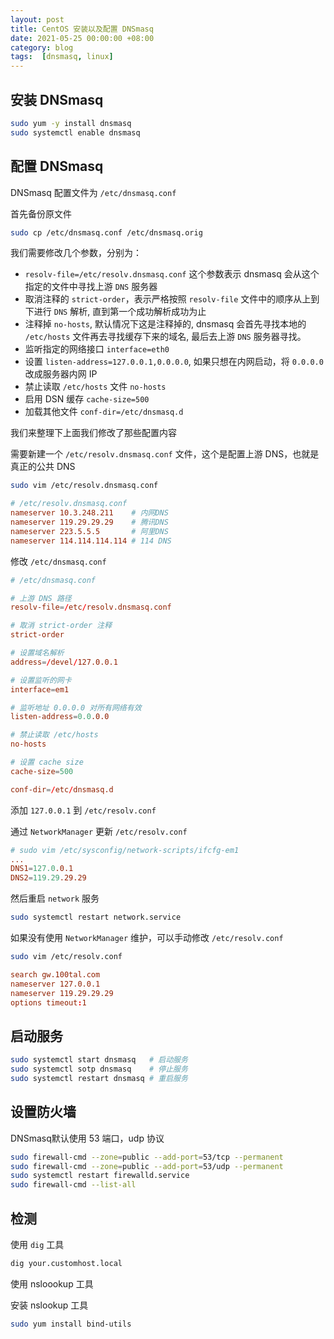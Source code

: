 ```yaml
---
layout: post
title: CentOS 安装以及配置 DNSmasq
date: 2021-05-25 00:00:00 +08:00
category: blog
tags:  [dnsmasq, linux]
---
```


## 安装 DNSmasq

```bash
sudo yum -y install dnsmasq
sudo systemctl enable dnsmasq
```

## 配置 DNSmasq

DNSmasq 配置文件为 `/etc/dnsmasq.conf`

首先备份原文件

```bash
sudo cp /etc/dnsmasq.conf /etc/dnsmasq.orig
```

我们需要修改几个参数，分别为：

- `resolv-file=/etc/resolv.dnsmasq.conf` 这个参数表示 dnsmasq 会从这个指定的文件中寻找上游 `DNS` 服务器
- 取消注释的 `strict-order`，表示严格按照 `resolv-file` 文件中的顺序从上到下进行 `DNS` 解析, 直到第一个成功解析成功为止
- 注释掉 `no-hosts`, 默认情况下这是注释掉的, dnsmasq 会首先寻找本地的 `/etc/hosts` 文件再去寻找缓存下来的域名, 最后去上游 `DNS` 服务器寻找。
- 监听指定的网络接口 `interface=eth0`
- 设置 `listen-address=127.0.0.1,0.0.0.0`, 如果只想在内网启动，将 `0.0.0.0` 改成服务器内网 IP
- 禁止读取 `/etc/hosts` 文件 `no-hosts`
- 启用 DSN 缓存 `cache-size=500`
- 加载其他文件 `conf-dir=/etc/dnsmasq.d`

我们来整理下上面我们修改了那些配置内容

需要新建一个 `/etc/resolv.dnsmasq.conf` 文件，这个是配置上游 DNS，也就是真正的公共 DNS

```bash
sudo vim /etc/resolv.dnsmasq.conf
```

```conf
# /etc/resolv.dnsmasq.conf
nameserver 10.3.248.211    # 内网DNS
nameserver 119.29.29.29    # 腾讯DNS
nameserver 223.5.5.5       # 阿里DNS
nameserver 114.114.114.114 # 114 DNS
```

修改 `/etc/dnsmasq.conf`

```conf
# /etc/dnsmasq.conf

# 上游 DNS 路径
resolv-file=/etc/resolv.dnsmasq.conf

# 取消 strict-order 注释
strict-order

# 设置域名解析
address=/devel/127.0.0.1

# 设置监听的网卡
interface=em1

# 监听地址 0.0.0.0 对所有网络有效
listen-address=0.0.0.0

# 禁止读取 /etc/hosts
no-hosts

# 设置 cache size
cache-size=500

conf-dir=/etc/dnsmasq.d
```

添加 `127.0.0.1` 到 `/etc/resolv.conf`

通过 `NetworkManager` 更新 `/etc/resolv.conf`

```conf
# sudo vim /etc/sysconfig/network-scripts/ifcfg-em1
...
DNS1=127.0.0.1
DNS2=119.29.29.29
```

然后重启 `network` 服务

```bash
sudo systemctl restart network.service
```

如果没有使用 `NetworkManager` 维护，可以手动修改 `/etc/resolv.conf`

```bash
sudo vim /etc/resolv.conf
```

```conf
search gw.100tal.com
nameserver 127.0.0.1
nameserver 119.29.29.29
options timeout:1
```

## 启动服务

```bash
sudo systemctl start dnsmasq   # 启动服务
sudo systemctl sotp dnsmasq    # 停止服务
sudo systemctl restart dnsmasq # 重启服务
```

## 设置防火墙

DNSmasq默认使用 53 端口，udp 协议

```bash
sudo firewall-cmd --zone=public --add-port=53/tcp --permanent
sudo firewall-cmd --zone=public --add-port=53/udp --permanent
sudo systemctl restart firewalld.service
sudo firewall-cmd --list-all
```

## 检测

使用 `dig` 工具

```bash
dig your.customhost.local
```

使用 nsloookup 工具

安装 nslookup 工具

```bash
sudo yum install bind-utils
```
